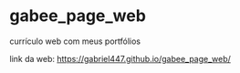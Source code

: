 # gabee_page_web
currículo web com meus portfólios

link da web:
https://gabriel447.github.io/gabee_page_web/
